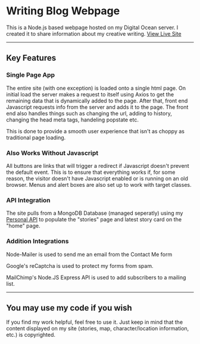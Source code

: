# Writing Blog Webpage
This is a Node.js based webpage hosted on my Digital Ocean server. I created it to share information about my creative writing.
[View Live Site](https://stories.nrjohnson.net/ "Site for App")

***

## Key Features
### Single Page App
The entire site (with one exception) is loaded onto a single html page. On initial load the server makes a request to itself using Axios to get the remaining data that is dynamically added to the page. After that, front end Javascript requests info from the server and adds it to the page. The front end also handles things such as changing the url, adding to history, changing the head meta tags, handeling popstate etc. 

This is done to provide a smooth user experience that isn't as choppy as traditional page loading.
### Also Works Without Javascript
All buttons are links that will trigger a redirect if Javascript doesn't prevent the default event. This is to ensure that everything works if, for some reason, the visitor doesn't have Javascript enabled or is running on an old browser. Menus and alert boxes are also set up to work with target classes.
### API Integration
The site pulls from a MongoDB Database (managed seperatly) using my [Personal API](https://github.com/nr-johnson/api "My API Repo") to populate the "stories" page and latest story card on the "home" page.
### Addition Integrations
Node-Mailer is used to send me an email from the Contact Me form

Google's reCaptcha is used to protect my forms from spam.

MailChimp's Node.JS Express API is used to add subscribers to a mailing list.

***

## You may use my code if you wish

If you find my work helpful, feel free to use it. Just keep in mind that the content displayed on my site (stories, map, character/location information, etc.) is copyrighted.
